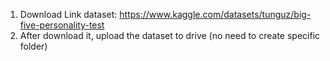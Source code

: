 1. Download Link dataset: https://www.kaggle.com/datasets/tunguz/big-five-personality-test 
2. After download it, upload the dataset to drive (no need to create specific folder)
